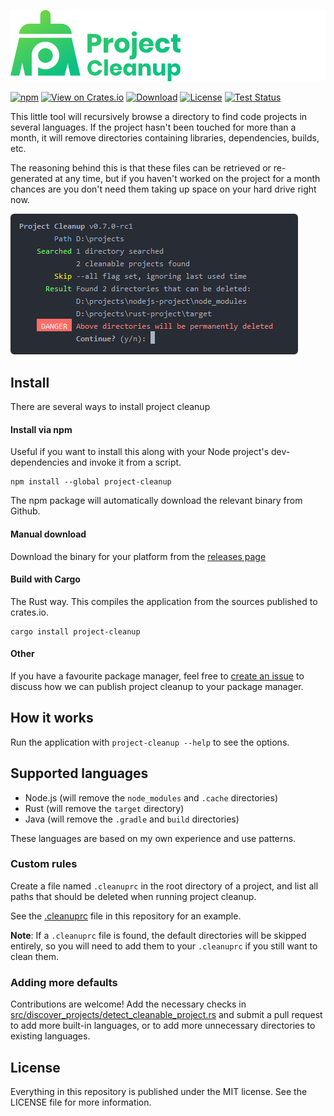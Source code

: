 [![Project Cleanup](./readme_logo.png)](https://woubuc.github.io/project-cleanup/)

[![npm](https://img.shields.io/npm/v/project-cleanup)](https://www.npmjs.com/package/project-cleanup)
[![View on Crates.io](https://img.shields.io/crates/v/project-cleanup.svg)](https://crates.io/crates/project-cleanup)
[![Download](https://img.shields.io/badge/download-latest-informational.svg)](https://github.com/woubuc/project-cleanup/releases/latest)
[![License](https://img.shields.io/github/license/woubuc/project-cleanup.svg)](https://github.com/woubuc/project-cleanup/blob/master/LICENSE)
[![Test Status](https://github.com/woubuc/project-cleanup/workflows/tests/badge.svg)](https://github.com/woubuc/project-cleanup/blob/master/.github/workflows/tests.yml)

This little tool will recursively browse a directory to find code
projects in several languages. If the project hasn't been touched for
more than a month, it will remove directories containing libraries,
dependencies, builds, etc.

The reasoning behind this is that these files can be retrieved or
re-generated at any time, but if you haven't worked on the project for
a month chances are you don't need them taking up space on your hard
drive right now.

![Screenshot](readme_screenshot.png)

## Install
There are several ways to install project cleanup

#### Install via npm
Useful if you want to install this along with your Node project's dev-dependencies and invoke it from a script.

```
npm install --global project-cleanup
```

The npm package will automatically download the relevant binary from Github.

#### Manual download
Download the binary for your platform from the
[releases page](https://github.com/woubuc/project-cleanup/releases)

#### Build with Cargo
The Rust way. This compiles the application from the sources published to crates.io.

```
cargo install project-cleanup
```

#### Other
If you have a favourite package manager, feel free to [create an issue](https://github.com/woubuc/project-cleanup/issues) to discuss how we can publish project cleanup to your package manager.

## How it works
Run the application with `project-cleanup --help` to see the options.

## Supported languages
- Node.js (will remove the `node_modules` and `.cache` directories)
- Rust (will remove the `target` directory)
- Java (will remove the `.gradle` and `build` directories)

These languages are based on my own experience and use patterns.

### Custom rules
Create a file named `.cleanuprc` in the root directory of a project,
and list all paths that should be deleted when running project cleanup.

See the [.cleanuprc](./.cleanuprc) file in this repository for an example.

**Note**: If a `.cleanuprc` file is found, the default directories will be
skipped entirely, so you will need to add them to your `.cleanuprc` if you
still want to clean them.

### Adding more defaults
Contributions are welcome! Add the necessary checks in
[src/discover_projects/detect_cleanable_project.rs](https://github.com/woubuc/project-cleanup/blob/master/src/discover_projects/detect_cleanable_project.rs)
and submit a pull request to add more built-in languages, or to add
more unnecessary directories to existing languages.

## License
Everything in this repository is published under the MIT license. See
the LICENSE file for more information.
